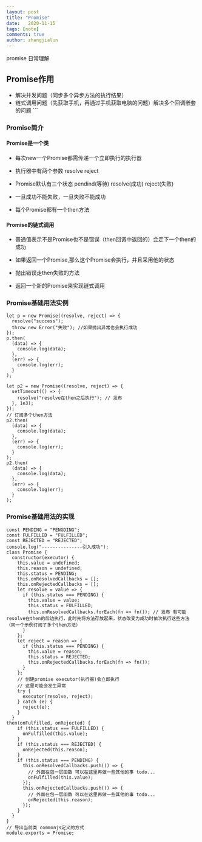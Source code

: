 ```yaml
---
layout: post
title: "Promise"
date:   2020-11-15
tags: [note]
comments: true
author: zhangjialun
---
```

promise 日常理解

<!-- more -->
## Promise作用

- 解决并发问题（同步多个异步方法的执行结果）
- 链式调用问题（先获取手机，再通过手机获取电脑的问题）解决多个回调嵌套的问题 ```

### Promise简介

#### Promise是一个类

- 每次new一个Promise都需传递一个立即执行的执行器

- 执行器中有两个参数 resolve reject

- Promise默认有三个状态 pendind(等待) resolve(成功) reject(失败)

- 一旦成功不能失败，一旦失败不能成功

- 每个Promise都有一个then方法

#### Promise的链式调用

- 普通值表示不是Promise也不是错误（then回调中返回的）会走下一个then的成功

- 如果返回一个Promise,那么这个Promise会执行，并且采用他的状态

- 抛出错误走then失败的方法

- 返回一个新的Promise来实现链式调用

### Promise基础用法实例

```
let p = new Promise((resolve, reject) => {
  resolve("success");
  throw new Error("失败"); //如果抛出异常也会执行成功
});
p.then(
  (data) => {
    console.log(data);
  },
  (err) => {
    console.log(err);
  }
);

let p2 = new Promise((resolve, reject) => {
  setTimeout(() => {
    resolve("resolve在then之后执行"); // 发布
  }, 1e3);
});
// 订阅多个then方法
p2.then(
  (data) => {
    console.log(data);
  },
  (err) => {
    console.log(err);
  }
);
p2.then(
  (data) => {
    console.log(data);
  },
  (err) => {
    console.log(err);
  }
);
```

### Promise基础用法的实现

```
const PENDING = "PENGDING";
const FULFILLED = "FULFILLED";
const REJECTED = "REJECTED";
console.log("---------------引入成功");
class Promise {
  constructor(executor) {
    this.value = undefined;
    this.reason = undefined;
    this.status = PENDING;
    this.onResolvedCallbacks = [];
    this.onRejectedCallbacks = [];
    let resolve = value => {
      if (this.status === PENDING) {
        this.value = value;
        this.status = FULFILLED;
        this.onResolvedCallbacks.forEach(fn => fn()); // 发布 有可能resolve在then的后边执行，此时先将方法存放起来，状态改变为成功时依次执行这些方法（同一个示例订阅了多个then方法）
      }
    };
    let reject = reason => {
      if (this.status === PENDING) {
        this.value = reason;
        this.status = REJECTED;
        this.onRejectedCallbacks.forEach(fn => fn());
      }
    };
    // 创建promise executor(执行器)会立即执行
    // 这里可能会发生异常
    try {
      executor(resolve, reject);
    } catch (e) {
      reject(e);
    }
  }
then(onFulfilled, onRejected) {
    if (this.status === FULFILLED) {
      onFulfilled(this.value);
    }
    if (this.status === REJECTED) {
      onRejected(this.reason);
    }
    if (this.status === PENDING) {
      this.onResolvedCallbacks.push(() => {
        // 外面在包一层函数 可以在这里再做一些其他的事 todo...
        onFulfilled(this.value);
      });
      this.onRejectedCallbacks.push(() => {
        // 外面在包一层函数 可以在这里再做一些其他的事 todo...
        onRejected(this.reason);
      });
    }
  }
}
// 导出当前类 commonjs定义的方式
module.exports = Promise;
```
